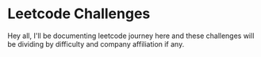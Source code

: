 # Leetcode Challenges

Hey all, I'll be documenting leetcode journey here and these challenges will be dividing by difficulty and company affiliation if any.


